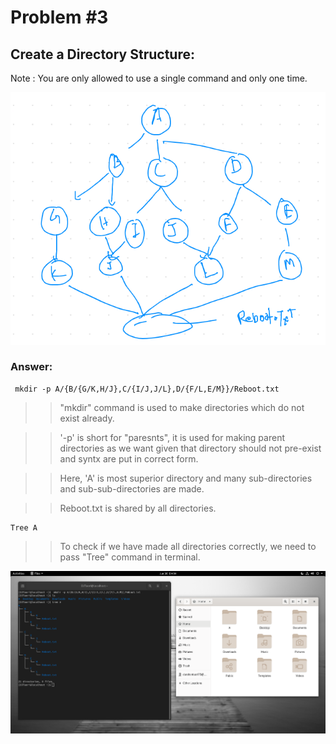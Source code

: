 # Problem #3 
## Create a Directory Structure: 

Note :   You are only allowed to use a single command and only one time.

<img src="images/prob3que.png">

### Answer:

```
 mkdir -p A/{B/{G/K,H/J},C/{I/J,J/L},D/{F/L,E/M}}/Reboot.txt
```   
>> "mkdir" command is used to make directories which do not exist already.

>> '-p' is short for "paresnts", it is used for making parent directories as we want given that directory should not pre-exist and syntx are put in correct form.

>> Here, 'A' is most superior directory and many sub-directories and sub-sub-directories are made.

>> Reboot.txt is shared by all directories.


```
Tree A
```
>>To check if we have made all directories correctly, we need to pass "Tree" command in terminal.

<img src="images/Prob3Ans.png">  
